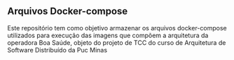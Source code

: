 ## Arquivos Docker-compose

Este repositório tem como objetivo armazenar os arquivos docker-compose utilizados para execução das imagens que compõem a arquitetura da operadora Boa Saúde, 
objeto do projeto de TCC do curso de Arquitetura de Software Distribuído da Puc Minas 
